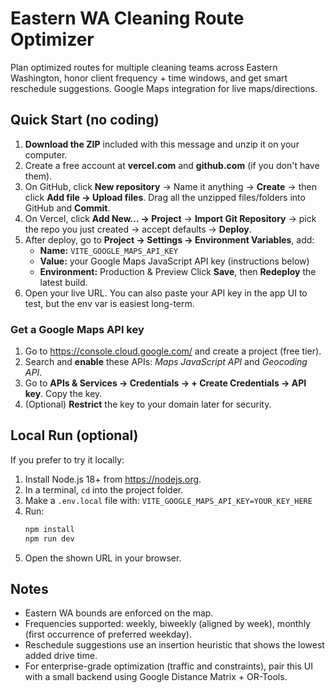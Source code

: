 # Eastern WA Cleaning Route Optimizer


Plan optimized routes for multiple cleaning teams across Eastern Washington, honor client frequency + time windows, and get smart reschedule suggestions. Google Maps integration for live maps/directions.

## Quick Start (no coding)

1. **Download the ZIP** included with this message and unzip it on your computer.
2. Create a free account at **vercel.com** and **github.com** (if you don't have them).
3. On GitHub, click **New repository** → Name it anything → **Create** → then click **Add file → Upload files**. Drag all the unzipped files/folders into GitHub and **Commit**.
4. On Vercel, click **Add New… → Project** → **Import Git Repository** → pick the repo you just created → accept defaults → **Deploy**.
5. After deploy, go to **Project → Settings → Environment Variables**, add:
   - **Name:** `VITE_GOOGLE_MAPS_API_KEY`
   - **Value:** your Google Maps JavaScript API key (instructions below)
   - **Environment:** Production & Preview
   Click **Save**, then **Redeploy** the latest build.
6. Open your live URL. You can also paste your API key in the app UI to test, but the env var is easiest long-term.

### Get a Google Maps API key
1. Go to https://console.cloud.google.com/ and create a project (free tier).
2. Search and **enable** these APIs: *Maps JavaScript API* and *Geocoding API*.
3. Go to **APIs & Services → Credentials → + Create Credentials → API key**. Copy the key.
4. (Optional) **Restrict** the key to your domain later for security.

## Local Run (optional)
If you prefer to try it locally:
1. Install Node.js 18+ from https://nodejs.org.
2. In a terminal, `cd` into the project folder.
3. Make a `.env.local` file with: `VITE_GOOGLE_MAPS_API_KEY=YOUR_KEY_HERE`
4. Run:
   ```bash
   npm install
   npm run dev
   ```
5. Open the shown URL in your browser.

## Notes
- Eastern WA bounds are enforced on the map.
- Frequencies supported: weekly, biweekly (aligned by week), monthly (first occurrence of preferred weekday).
- Reschedule suggestions use an insertion heuristic that shows the lowest added drive time.
- For enterprise-grade optimization (traffic and constraints), pair this UI with a small backend using Google Distance Matrix + OR-Tools.
